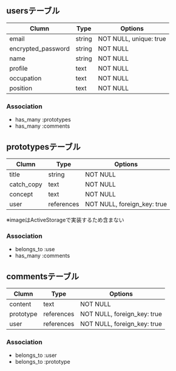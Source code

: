 ## usersテーブル

| Clumn              | Type       | Options                |
|--------------------|------------|------------------------|
| email              | string     | NOT NULL, unique: true |
| encrypted_password | string     | NOT NULL               |
| name               | string     | NOT NULL               |
| profile            | text       | NOT NULL               |
| occupation         | text       | NOT NULL               |
| position           | text       | NOT NULL               |

### Association

- has_many :prototypes
- has_many :comments


## prototypesテーブル

| Clumn              | Type       | Options                     |
|--------------------|------------|-----------------------------|
| title              | string     | NOT NULL                    |
| catch_copy         | text       | NOT NULL                    |
| concept            | text       | NOT NULL                    |
| user               | references | NOT NULL, foreign_key: true |

※imageはActiveStorageで実装するため含まない

### Association

- belongs_to :use
- has_many :comments

## commentsテーブル

| Clumn              | Type       | Options                     |
|--------------------|------------|-----------------------------|
| content            | text       | NOT NULL                    |
| prototype          | references | NOT NULL, foreign_key: true |
| user               | references | NOT NULL, foreign_key: true |

### Association

- belongs_to :user
- belongs_to :prototype